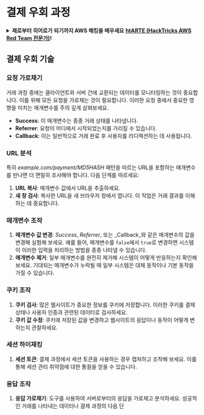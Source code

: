 # 결제 우회 과정

<details>

<summary><strong>제로부터 히어로가 되기까지 AWS 해킹을 배우세요</strong> <a href="https://training.hacktricks.xyz/courses/arte"><strong>htARTE (HackTricks AWS Red Team 전문가)</strong></a><strong>!</strong></summary>

HackTricks를 지원하는 다른 방법:

* **회사가 HackTricks에 광고되길 원하거나** **PDF 형식의 HackTricks를 다운로드**하려면 [**구독 요금제**](https://github.com/sponsors/carlospolop)를 확인하세요!
* [**공식 PEASS & HackTricks 굿즈**](https://peass.creator-spring.com)를 구매하세요
* [**The PEASS Family**](https://opensea.io/collection/the-peass-family)를 발견하세요, 당사의 독점 [**NFTs**](https://opensea.io/collection/the-peass-family) 컬렉션
* **💬 [**디스코드 그룹**](https://discord.gg/hRep4RUj7f)에 가입하거나 [**텔레그램 그룹**](https://t.me/peass)에 가입하거나** **트위터** 🐦 [**@carlospolopm**](https://twitter.com/hacktricks_live)**를 팔로우하세요.**
* **해킹 요령을 공유하려면** [**HackTricks**](https://github.com/carlospolop/hacktricks) 및 [**HackTricks Cloud**](https://github.com/carlospolop/hacktricks-cloud) github 저장소로 PR을 제출하세요.

</details>


## 결제 우회 기술

### 요청 가로채기
거래 과정 중에는 클라이언트와 서버 간에 교환되는 데이터를 모니터링하는 것이 중요합니다. 이를 위해 모든 요청을 가로채는 것이 필요합니다. 이러한 요청 중에서 중요한 영향을 미치는 매개변수를 주의 깊게 살펴보세요.

- **Success**: 이 매개변수는 종종 거래 상태를 나타냅니다.
- **Referrer**: 요청이 어디에서 시작되었는지를 가리킬 수 있습니다.
- **Callback**: 이는 일반적으로 거래 완료 후 사용자를 리디렉션하는 데 사용됩니다.

### URL 분석
특히 _example.com/payment/MD5HASH_ 패턴을 따르는 URL을 포함하는 매개변수를 만나면 더 면밀히 조사해야 합니다. 다음 단계를 따르세요:

1. **URL 복사**: 매개변수 값에서 URL을 추출하세요.
2. **새 창 검사**: 복사한 URL을 새 브라우저 창에서 엽니다. 이 작업은 거래 결과를 이해하는 데 중요합니다.

### 매개변수 조작
1. **매개변수 값 변경**: _Success_, _Referrer_, 또는 _Callback_와 같은 매개변수의 값을 변경해 실험해 보세요. 예를 들어, 매개변수를 `false`에서 `true`로 변경하면 시스템이 이러한 입력을 처리하는 방법을 종종 나타낼 수 있습니다.
2. **매개변수 제거**: 일부 매개변수를 완전히 제거해 시스템이 어떻게 반응하는지 확인해 보세요. 기대되는 매개변수가 누락될 때 일부 시스템은 대체 동작이나 기본 동작을 가질 수 있습니다.

### 쿠키 조작
1. **쿠키 검사**: 많은 웹사이트가 중요한 정보를 쿠키에 저장합니다. 이러한 쿠키를 결제 상태나 사용자 인증과 관련된 데이터로 검사하세요.
2. **쿠키 값 수정**: 쿠키에 저장된 값을 변경하고 웹사이트의 응답이나 동작이 어떻게 변하는지 관찰하세요.

### 세션 하이재킹
1. **세션 토큰**: 결제 과정에서 세션 토큰을 사용하는 경우 캡처하고 조작해 보세요. 이를 통해 세션 관리 취약점에 대한 통찰을 얻을 수 있습니다.

### 응답 조작
1. **응답 가로채기**: 도구를 사용하여 서버로부터의 응답을 가로채고 분석하세요. 성공적인 거래를 나타내는 데이터나 결제 과정의 다음 단
